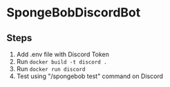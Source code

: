 # SpongeBobDiscordBot

## Steps
1. Add .env file with Discord Token
2. Run ``` docker build -t discord . ```
3. Run ``` docker run discord ```
4. Test using "/spongebob test" command on Discord
